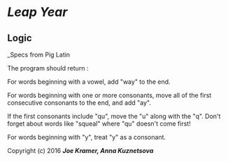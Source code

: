 # _Leap Year_


## Logic

_Specs from Pig Latin

The program should return :

For words beginning with a vowel, add "way" to the end.

For words beginning with one or more consonants, move all of the first consecutive consonants to the end, and add "ay".

If the first consonants include "qu", move the "u" along with the "q". Don't forget about words like "squeal" where "qu" doesn't come first!

For words beginning with "y", treat "y" as a consonant.


Copyright (c) 2016 **_Joe Kramer, Anna Kuznetsova_**
